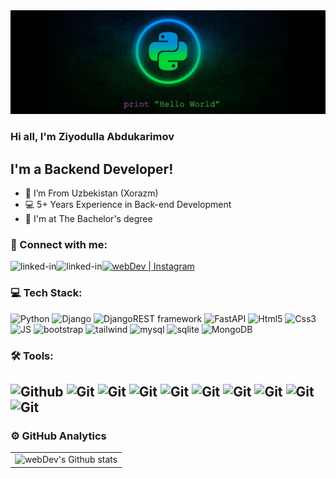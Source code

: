 <img src="./assets/preview2.jpg">



### Hi all, I'm Ziyodulla Abdukarimov

## I'm a Backend Developer!

- 📍 I’m From Uzbekistan (Xorazm)
- 💻 5+ Years Experience in Back-end Development
- 📙 I'm at The Bachelor's degree

### 🤝 Connect with me:
[<img align="left" alt="linked-in" src="https://img.shields.io/badge/LinkedIn-0077B5?style=for-the-badge&logo=linkedin&logoColor=white">](https://www.linkedin.com/in/ziyodulla/) 
[<img align="left" alt="linked-in" src="https://img.shields.io/badge/Telegram-2CA5E0?style=for-the-badge&logo=telegram&logoColor=white">](https://t.me/Ziyodulla) 
[<img alt="webDev | Instagram" src="https://img.shields.io/badge/instagram-E4405F.svg?&style=for-the-badge&logo=instagram&logoColor=white" />](https://www.instagram.com/ziyodulla8372/)





### 💻 Tech Stack:
![Python](https://img.shields.io/badge/-Python-356D9C?style=for-the-badge&logo=python&logoColor=fff)
![Django](https://img.shields.io/badge/-Django-003A2B?style=for-the-badge&logo=django&logoColor=fff)
![DjangoREST framework](https://img.shields.io/badge/-DRF-blueviolet?style=for-the-badge&logo=DRF&logoColor=fff)
![FastAPI](https://img.shields.io/badge/-FastAPI-009889?style=for-the-badge&logo=Fastapi&logoColor=fff)
![Html5](https://img.shields.io/badge/-Html-F37431?style=for-the-badge&logo=Html5&logoColor=fff)
![Css3](https://img.shields.io/badge/-Css-379AD5?style=for-the-badge&logo=CSS3&logoColor=fff)
![JS](https://img.shields.io/badge/-JavaScript-F7DF1E?style=for-the-badge&logo=javascript&logoColor=fff)
![bootstrap](https://img.shields.io/badge/-bootstrap-880AFC?style=for-the-badge&logo=bootstrap&logoColor=fff)
![tailwind](https://img.shields.io/badge/-tailwind-01B7D6?style=for-the-badge&logo=tailwindcss&logoColor=fff)
![mysql](https://img.shields.io/badge/-Mysql-4479A1?style=for-the-badge&logo=mysql&logoColor=fff)
![sqlite](https://img.shields.io/badge/-sqlite-4479A1?style=for-the-badge&logo=sqlite&logoColor=fff)
![MongoDB](https://img.shields.io/badge/-MongoDB-00ED64?style=for-the-badge&logo=MongoDB&logoColor=fff)


### 🛠 Tools:

![Github](https://img.shields.io/badge/-Github-14191E?style=for-the-badge&logo=github&logoColor=fff)
![Git](https://img.shields.io/badge/-Git-F05033?style=for-the-badge&logo=git&logoColor=fff)
![Git](https://img.shields.io/badge/-Docker-2496ED?style=for-the-badge&logo=docker&logoColor=fff)
![Git](https://img.shields.io/badge/-Vscode-36A2EE?style=for-the-badge&logo=VisualStudioCode&logoColor=fff)
![Git](https://img.shields.io/badge/-Vim-14191E?style=for-the-badge&logo=vim&logoColor=fff)
![Git](https://img.shields.io/badge/-POstman-FF6C38?style=for-the-badge&logo=Postman&logoColor=fff)
![Git](https://img.shields.io/badge/-Linux-F05033?style=for-the-badge&logo=Linux&logoColor=fff)
![Git](https://img.shields.io/badge/-Nginx-009639?style=for-the-badge&logo=Nginx&logoColor=fff)
![Git](https://img.shields.io/badge/-Apache-A52056?style=for-the-badge&logo=Apache&logoColor=fff)
![Git](https://img.shields.io/badge/-Figma-1E1E1E?style=for-the-badge&logo=Figma&logoColor=fff)
---

### ⚙️ GitHub Analytics

<table>
  <tr>
    <td>
      <img align="left" src="https://github-readme-streak-stats.herokuapp.com/?user=Ziyodulla-Abdukarimov&theme=algolia" alt="webDev's Github stats" />
    </td>
  </tr>
</table>
